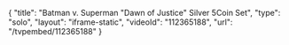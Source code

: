{
    "title": "Batman v. Superman \"Dawn of Justice\" Silver 5Coin Set",
    "type": "solo",
    "layout": "iframe-static",
    "videoId": "112365188",
    "url": "\/tvpembed\/112365188"
}